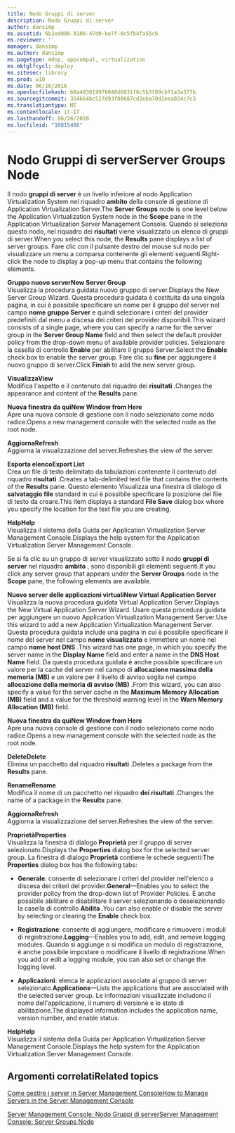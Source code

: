 ```yaml
---
title: Nodo Gruppi di server
description: Nodo Gruppi di server
author: dansimp
ms.assetid: 6b2ed086-9100-47d0-be7f-0c5fb4fa55c6
ms.reviewer: ''
manager: dansimp
ms.author: dansimp
ms.pagetype: mdop, appcompat, virtualization
ms.mktglfcycl: deploy
ms.sitesec: library
ms.prod: w10
ms.date: 06/16/2016
ms.openlocfilehash: b0a493019976040d6031f6c5b3f89cb71a3a377b
ms.sourcegitcommit: 354664bc527d93f80687cd2eba70d1eea024c7c3
ms.translationtype: MT
ms.contentlocale: it-IT
ms.lasthandoff: 06/26/2020
ms.locfileid: "10815486"
---
```

# <span data-ttu-id="c07a2-103">Nodo Gruppi di server</span><span class="sxs-lookup"><span data-stu-id="c07a2-103">Server Groups Node</span></span>


<span data-ttu-id="c07a2-104">Il nodo **gruppi di server** è un livello inferiore al nodo Application Virtualization System nel riquadro **ambito** della console di gestione di Application Virtualization Server.</span><span class="sxs-lookup"><span data-stu-id="c07a2-104">The **Server Groups** node is one level below the Application Virtualization System node in the **Scope** pane in the Application Virtualization Server Management Console.</span></span> <span data-ttu-id="c07a2-105">Quando si seleziona questo nodo, nel riquadro dei **risultati** viene visualizzato un elenco di gruppi di server.</span><span class="sxs-lookup"><span data-stu-id="c07a2-105">When you select this node, the **Results** pane displays a list of server groups.</span></span> <span data-ttu-id="c07a2-106">Fare clic con il pulsante destro del mouse sul nodo per visualizzare un menu a comparsa contenente gli elementi seguenti.</span><span class="sxs-lookup"><span data-stu-id="c07a2-106">Right-click the node to display a pop-up menu that contains the following elements.</span></span>

<a href="" id="new-server-group"></a>**<span data-ttu-id="c07a2-107">Gruppo nuovo server</span><span class="sxs-lookup"><span data-stu-id="c07a2-107">New Server Group</span></span>**  
<span data-ttu-id="c07a2-108">Visualizza la procedura guidata nuovo gruppo di server.</span><span class="sxs-lookup"><span data-stu-id="c07a2-108">Displays the New Server Group Wizard.</span></span> <span data-ttu-id="c07a2-109">Questa procedura guidata è costituita da una singola pagina, in cui è possibile specificare un nome per il gruppo del server nel campo **nome gruppo Server** e quindi selezionare i criteri del provider predefiniti dal menu a discesa dei criteri del provider disponibili.</span><span class="sxs-lookup"><span data-stu-id="c07a2-109">This wizard consists of a single page, where you can specify a name for the server group in the **Server Group Name** field and then select the default provider policy from the drop-down menu of available provider policies.</span></span> <span data-ttu-id="c07a2-110">Selezionare la casella di controllo **Enable** per abilitare il gruppo Server.</span><span class="sxs-lookup"><span data-stu-id="c07a2-110">Select the **Enable** check box to enable the server group.</span></span> <span data-ttu-id="c07a2-111">Fare clic su **fine** per aggiungere il nuovo gruppo di server.</span><span class="sxs-lookup"><span data-stu-id="c07a2-111">Click **Finish** to add the new server group.</span></span>

<a href="" id="view"></a>**<span data-ttu-id="c07a2-112">Visualizza</span><span class="sxs-lookup"><span data-stu-id="c07a2-112">View</span></span>**  
<span data-ttu-id="c07a2-113">Modifica l'aspetto e il contenuto del riquadro dei **risultati** .</span><span class="sxs-lookup"><span data-stu-id="c07a2-113">Changes the appearance and content of the **Results** pane.</span></span>

<a href="" id="new-window-from-here"></a>**<span data-ttu-id="c07a2-114">Nuova finestra da qui</span><span class="sxs-lookup"><span data-stu-id="c07a2-114">New Window from Here</span></span>**  
<span data-ttu-id="c07a2-115">Apre una nuova console di gestione con il nodo selezionato come nodo radice.</span><span class="sxs-lookup"><span data-stu-id="c07a2-115">Opens a new management console with the selected node as the root node.</span></span>

<a href="" id="refresh"></a>**<span data-ttu-id="c07a2-116">Aggiorna</span><span class="sxs-lookup"><span data-stu-id="c07a2-116">Refresh</span></span>**  
<span data-ttu-id="c07a2-117">Aggiorna la visualizzazione del server.</span><span class="sxs-lookup"><span data-stu-id="c07a2-117">Refreshes the view of the server.</span></span>

<a href="" id="export-list"></a>**<span data-ttu-id="c07a2-118">Esporta elenco</span><span class="sxs-lookup"><span data-stu-id="c07a2-118">Export List</span></span>**  
<span data-ttu-id="c07a2-119">Crea un file di testo delimitato da tabulazioni contenente il contenuto del riquadro **risultati** .</span><span class="sxs-lookup"><span data-stu-id="c07a2-119">Creates a tab-delimited text file that contains the contents of the **Results** pane.</span></span> <span data-ttu-id="c07a2-120">Questo elemento Visualizza una finestra di dialogo di **salvataggio file** standard in cui è possibile specificare la posizione del file di testo da creare.</span><span class="sxs-lookup"><span data-stu-id="c07a2-120">This item displays a standard **File Save** dialog box where you specify the location for the text file you are creating.</span></span>

<a href="" id="help"></a>**<span data-ttu-id="c07a2-121">Help</span><span class="sxs-lookup"><span data-stu-id="c07a2-121">Help</span></span>**  
<span data-ttu-id="c07a2-122">Visualizza il sistema della Guida per Application Virtualization Server Management Console.</span><span class="sxs-lookup"><span data-stu-id="c07a2-122">Displays the help system for the Application Virtualization Server Management Console.</span></span>

<span data-ttu-id="c07a2-123">Se si fa clic su un gruppo di server visualizzato sotto il nodo **gruppi di server** nel riquadro **ambito** , sono disponibili gli elementi seguenti.</span><span class="sxs-lookup"><span data-stu-id="c07a2-123">If you click any server group that appears under the **Server Groups** node in the **Scope** pane, the following elements are available.</span></span>

<a href="" id="new-virtual-application-server"></a>**<span data-ttu-id="c07a2-124">Nuovo server delle applicazioni virtuali</span><span class="sxs-lookup"><span data-stu-id="c07a2-124">New Virtual Application Server</span></span>**  
<span data-ttu-id="c07a2-125">Visualizza la nuova procedura guidata Virtual Application Server.</span><span class="sxs-lookup"><span data-stu-id="c07a2-125">Displays the New Virtual Application Server Wizard.</span></span> <span data-ttu-id="c07a2-126">Usare questa procedura guidata per aggiungere un nuovo Application Virtualization Management Server.</span><span class="sxs-lookup"><span data-stu-id="c07a2-126">Use this wizard to add a new Application Virtualization Management Server.</span></span> <span data-ttu-id="c07a2-127">Questa procedura guidata include una pagina in cui è possibile specificare il nome del server nel campo **nome visualizzato** e immettere un nome nel campo **nome host DNS** .</span><span class="sxs-lookup"><span data-stu-id="c07a2-127">This wizard has one page, in which you specify the server name in the **Display Name** field and enter a name in the **DNS Host Name** field.</span></span> <span data-ttu-id="c07a2-128">Da questa procedura guidata è anche possibile specificare un valore per la cache del server nel campo di **allocazione massima della memoria (MB)** e un valore per il livello di avviso soglia nel campo **allocazione della memoria di avviso (MB)** .</span><span class="sxs-lookup"><span data-stu-id="c07a2-128">From this wizard, you can also specify a value for the server cache in the **Maximum Memory Allocation (MB)** field and a value for the threshold warning level in the **Warn Memory Allocation (MB)** field.</span></span>

<a href="" id="new-window-from-here"></a>**<span data-ttu-id="c07a2-129">Nuova finestra da qui</span><span class="sxs-lookup"><span data-stu-id="c07a2-129">New Window from Here</span></span>**  
<span data-ttu-id="c07a2-130">Apre una nuova console di gestione con il nodo selezionato come nodo radice.</span><span class="sxs-lookup"><span data-stu-id="c07a2-130">Opens a new management console with the selected node as the root node.</span></span>

<a href="" id="delete"></a>**<span data-ttu-id="c07a2-131">Delete</span><span class="sxs-lookup"><span data-stu-id="c07a2-131">Delete</span></span>**  
<span data-ttu-id="c07a2-132">Elimina un pacchetto dal riquadro **risultati** .</span><span class="sxs-lookup"><span data-stu-id="c07a2-132">Deletes a package from the **Results** pane.</span></span>

<a href="" id="rename"></a>**<span data-ttu-id="c07a2-133">Rename</span><span class="sxs-lookup"><span data-stu-id="c07a2-133">Rename</span></span>**  
<span data-ttu-id="c07a2-134">Modifica il nome di un pacchetto nel riquadro **dei risultati** .</span><span class="sxs-lookup"><span data-stu-id="c07a2-134">Changes the name of a package in the **Results** pane.</span></span>

<a href="" id="refresh"></a>**<span data-ttu-id="c07a2-135">Aggiorna</span><span class="sxs-lookup"><span data-stu-id="c07a2-135">Refresh</span></span>**  
<span data-ttu-id="c07a2-136">Aggiorna la visualizzazione del server.</span><span class="sxs-lookup"><span data-stu-id="c07a2-136">Refreshes the view of the server.</span></span>

<a href="" id="properties"></a>**<span data-ttu-id="c07a2-137">Proprietà</span><span class="sxs-lookup"><span data-stu-id="c07a2-137">Properties</span></span>**  
<span data-ttu-id="c07a2-138">Visualizza la finestra di dialogo **Proprietà** per il gruppo di server selezionato.</span><span class="sxs-lookup"><span data-stu-id="c07a2-138">Displays the **Properties** dialog box for the selected server group.</span></span> <span data-ttu-id="c07a2-139">La finestra di dialogo **Proprietà** contiene le schede seguenti:</span><span class="sxs-lookup"><span data-stu-id="c07a2-139">The **Properties** dialog box has the following tabs:</span></span>

-   <span data-ttu-id="c07a2-140">**Generale**: consente di selezionare i criteri del provider nell'elenco a discesa dei criteri del provider.</span><span class="sxs-lookup"><span data-stu-id="c07a2-140">**General**—Enables you to select the provider policy from the drop-down list of Provider Policies.</span></span> <span data-ttu-id="c07a2-141">È anche possibile abilitare o disabilitare il server selezionando o deselezionando la casella di controllo **Abilita** .</span><span class="sxs-lookup"><span data-stu-id="c07a2-141">You can also enable or disable the server by selecting or clearing the **Enable** check box.</span></span>

-   <span data-ttu-id="c07a2-142">**Registrazione**: consente di aggiungere, modificare e rimuovere i moduli di registrazione.</span><span class="sxs-lookup"><span data-stu-id="c07a2-142">**Logging**—Enables you to add, edit, and remove logging modules.</span></span> <span data-ttu-id="c07a2-143">Quando si aggiunge o si modifica un modulo di registrazione, è anche possibile impostare o modificare il livello di registrazione.</span><span class="sxs-lookup"><span data-stu-id="c07a2-143">When you add or edit a logging module, you can also set or change the logging level.</span></span>

-   <span data-ttu-id="c07a2-144">**Applicazioni**: elenca le applicazioni associate al gruppo di server selezionato.</span><span class="sxs-lookup"><span data-stu-id="c07a2-144">**Applications**—Lists the applications that are associated with the selected server group.</span></span> <span data-ttu-id="c07a2-145">Le informazioni visualizzate includono il nome dell'applicazione, il numero di versione e lo stato di abilitazione.</span><span class="sxs-lookup"><span data-stu-id="c07a2-145">The displayed information includes the application name, version number, and enable status.</span></span>

<a href="" id="help"></a>**<span data-ttu-id="c07a2-146">Help</span><span class="sxs-lookup"><span data-stu-id="c07a2-146">Help</span></span>**  
<span data-ttu-id="c07a2-147">Visualizza il sistema della Guida per Application Virtualization Server Management Console.</span><span class="sxs-lookup"><span data-stu-id="c07a2-147">Displays the help system for the Application Virtualization Server Management Console.</span></span>

## <span data-ttu-id="c07a2-148">Argomenti correlati</span><span class="sxs-lookup"><span data-stu-id="c07a2-148">Related topics</span></span>


[<span data-ttu-id="c07a2-149">Come gestire i server in Server Management Console</span><span class="sxs-lookup"><span data-stu-id="c07a2-149">How to Manage Servers in the Server Management Console</span></span>](how-to-manage-servers-in-the-server-management-console.md)

[<span data-ttu-id="c07a2-150">Server Management Console: Nodo Gruppi di server</span><span class="sxs-lookup"><span data-stu-id="c07a2-150">Server Management Console: Server Groups Node</span></span>](server-management-console-server-groups-node.md)

 

 






